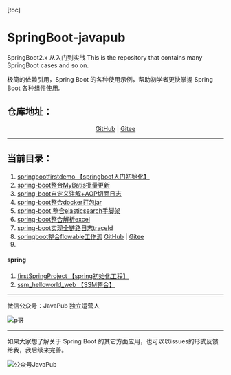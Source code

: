 [toc]



# SpringBoot-javapub

SpringBoot2.x 从入门到实战 This is the repository that contains many SpringBoot cases and so on.

极简的依赖引用，Spring Boot 的各种使用示例，帮助初学者更快掌握 Spring Boot 各种组件使用。



## 仓库地址：

<div align="center">
	<p>
		<a href="https://github.com/Rodert/SpringBoot-javapub/">GitHub</a> | 
		<a href="https://gitee.com/rodert/SpringBoot-javapub">Gitee</a>
	</p>
</div>

---

## 当前目录：

1. [springbootfirstdemo 【springboot入门初始化】](springbootfirstdemo)
2. [spring-boot整合MyBatis批量更新](spring-boot-mybatis)
3. [spring-boot自定义注解+AOP切面日志](spring-boot-annotation )
4. [spring-boot整合docker打包jar](spring-boot-docker)
5. [spring-boot 整合elasticsearch手脚架](spring-boot-elasticsearch)
6. [spring-boot整合解析excel](spring-boot-excel)
7. [spring-boot实现全链路日志traceId](spring-boot-trace)
8. [springboot整合flowable工作流](https://github.com/Rodert/springboot-flowable)   [GitHub](https://github.com/Rodert/springboot-flowable) | [Gitee](https://gitee.com/rodert/springboot-flowable)
9. 


#### spring

1. [firstSpringProject 【spring初始化工程】](firstSpringProject)
2. [ssm_helloworld_web 【SSM整合】](ssm_helloworld_web)





---

微信公众号：JavaPub 独立运营人

![p哥](https://tvax4.sinaimg.cn/thumbnail/007F3CC8ly1h0jwmxf2q0j30by0byq3j.jpg)

---

如果大家想了解关于 Spring Boot 的其它方面应用，也可以以issues的形式反馈给我，我后续来完善。

![公众号JavaPub](https://tvax2.sinaimg.cn/large/007F3CC8ly1h0jwmkir6tj3076076glw.jpg)